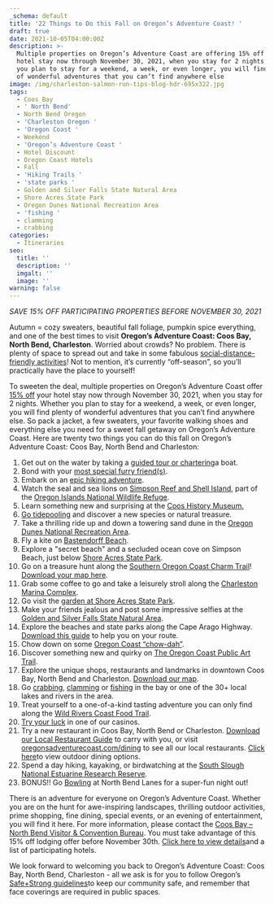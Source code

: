 ```yaml
---
_schema: default
title: '22 Things to Do this Fall on Oregon’s Adventure Coast! '
draft: true
date: 2021-10-05T04:00:00Z
description: >-
  Multiple properties on Oregon’s Adventure Coast are offering 15% off your
  hotel stay now through November 30, 2021, when you stay for 2 nights. Whether
  you plan to stay for a weekend, a week, or even longer, you will find plenty
  of wonderful adventures that you can’t find anywhere else
image: /img/charleston-salmon-run-tips-blog-hdr-695x322.jpg
tags:
  - Coos Bay
  - ' North Bend'
  - North Bend Oregon
  - 'Charleston Oregon '
  - 'Oregon Coast '
  - Weekend
  - 'Oregon’s Adventure Coast '
  - Hotel Discount
  - Oregon Coast Hotels
  - Fall
  - 'Hiking Trails '
  - 'state parks '
  - Golden and Silver Falls State Natural Area
  - Shore Acres State Park
  - Oregon Dunes National Recreation Area
  - 'fishing '
  - clamming
  - crabbing
categories:
  - Itineraries
seo:
  title: ''
  description: ''
  imgalt: ''
  image: ''
warning: false
---
```

*SAVE 15% OFF PARTICIPATING PROPERTIES BEFORE NOVEMBER 30, 2021*

Autumn = cozy sweaters, beautiful fall foliage, pumpkin spice everything, and one of the best times to visit **Oregon’s Adventure Coast: Coos Bay, North Bend, Charleston**. Worried about crowds? No problem. There is plenty of space to spread out and take in some fabulous [social-distance-friendly activities](https://www.oregonsadventurecoast.com/blog/five-fun-ways-to-social-distance-on-oregon-s-adventure-coast/)! Not to mention, it’s currently “off-season”, so you’ll practically have the place to yourself!

To sweeten the deal, multiple properties on Oregon’s Adventure Coast offer [15% off](https://www.oregonsadventurecoast.com/fall15/) your hotel stay now through November 30, 2021, when you stay for 2 nights. Whether you plan to stay for a weekend, a week, or even longer, you will find plenty of wonderful adventures that you can’t find anywhere else. So pack a jacket, a few sweaters, your favorite walking shoes and everything else you need for a sweet fall getaway on Oregon’s Adventure Coast. Here are twenty two things you can do this fall on Oregon’s Adventure Coast: Coos Bay, North Bend and Charleston:

1. Get out on the water by taking a [guided tour or chartering](https://www.oregonsadventurecoast.com/blog/where-to-find-local-tour-guides-charters-on-oregon-s-adventure-coast/)a boat.
2. Bond with your [most special furry friend(s)](https://www.oregonsadventurecoast.com/blog/11-dog-friendly-activities-to-do-this-fall-on-oregon-s-adventure-coast/).
3. Embark on an [epic hiking adventure](https://www.oregonsadventurecoast.com/blog/how-to-plan-the-perfect-hiking-adventure-on-oregon-s-adventure-coast/).
4. Watch the seal and sea lions on [Simpson Reef and Shell Island](https://www.shareoregon.com/things-to-do/en/listings/126105-simpson-reef-and-shell-island-oregon-islands-nwr), part of the [Oregon Islands National Wildlife Refuge](https://www.fws.gov/refuge/oregon_islands/).
5. Learn something new and surprising at the [Coos History Museum.](https://www.oregonsadventurecoast.com/blog/oregon-s-adventure-coast-spotlight-coos-history-museum/)
6. [Go tidepooling](https://www.oregonsadventurecoast.com/blog/where-how-to-explore-the-amazing-tide-pools-on-oregon-s-adventure-coast/) and discover a new species or natural treasure.
7. Take a thrilling ride up and down a towering sand dune in the [Oregon Dunes National Recreation Area](https://www.oregonsadventurecoast.com/blog/wanted-first-time-atv-riders-on-the-oregon-dunes/).
8. Fly a kite on [Bastendorff Beach](https://www.oregonsadventurecoast.com/undeveloped-beaches/).
9. Explore a "secret beach" and a secluded ocean cove on Simpson Beach, just below [Shore Acres State Park](https://www.oregonsadventurecoast.com/state-parks-and-national-lands/).
10. Go on a treasure hunt along the [Southern Oregon Coast Charm Trail](https://www.oregonsadventurecoast.com/blog/have-a-charming-adventure-along-the-southern-oregon-coast-charm-trail/)! [Download your map here](https://www.oregonsadventurecoast.com/img/Charm-Trail-Map.pdf).
11. Grab some coffee to go and take a leisurely stroll along the [Charleston Marina Complex](http://www.portofcoosbay.com/marinahome/).
12. Go visit the [garden at Shore Acres State Park](https://www.oregonsadventurecoast.com/blog/see-what-s-blooming-this-fall-at-shore-acres-state-par/).
13. Make your friends jealous and post some impressive selfies at the [Golden and Silver Falls State Natural Area](https://www.oregonsadventurecoast.com/blog/2016-02-05-adventure-spotlight-golden-and-silver-falls/).
14. Explore the beaches and state parks along the Cape Arago Highway. [Download this guide](https://oregonsadventurecoast.com/img/cape-arago-loop-itinerary-2018.pdf) to help you on your route.
15. Chow down on some [Oregon Coast “chow-dah”](https://www.oregonsadventurecoast.com/blog/who-has-the-best-clam-chowder-on-oregon-s-adventure-coast/).
16. Discover something new and quirky on [The Oregon Coast Public Art Trail](https://www.oregonsadventurecoast.com/blog/explore-the-oregon-coast-public-art-trail/).
17. Explore the unique shops, restaurants and landmarks in downtown Coos Bay, North Bend and Charleston. [Download our map](https://oregonsadventurecoast.netlify.com/img/walking-map-cbnb.pdf).
18. Go [crabbing](https://www.oregonsadventurecoast.com/crabbing-clamming/), [clamming](https://www.oregonsadventurecoast.com/clamming/) or [fishing](https://oregonsadventurecoast.netlify.com/fishing/) in the bay or one of the 30+ local lakes and rivers in the area.
19. Treat yourself to a one-of-a-kind tasting adventure you can only find along the [Wild Rivers Coast Food Trail](https://www.oregonsadventurecoast.com/blog/savor-the-flavors-along-the-wild-rivers-coast-food-trail/).
20. [Try your luck](https://oregonsadventurecoast.netlify.com/blog/try-your-luck-on-oregon-s-adventure-coast/) in one of our casinos.
21. Try a new restaurant in Coos Bay, North Bend or Charleston. [Download our Local Restaurant Guide](https://www.oregonsadventurecoast.com/img/Restaurants-BOOKLET.pdf) to carry with you, or visit [oregonsadventurecoast.com/dining](https://oregonsadventurecoast.com/dining/) to see all our local restaurants. [Click here](https://www.oregonsadventurecoast.com/blog/looking-for-outdoor-dining-options-coos-bay-north-bend-charleston-have-several-from-which-to-choose/)to view outdoor dining options.
22. Spend a day hiking, kayaking, or birdwatching at the [South Slough National Estuarine Research Reserve](https://www.oregonsadventurecoast.com/blog/ten-things-people-love-about-slough-national-estuarine-research-reserve/).
23. BONUS!! Go [Bowling](https://northbendlanes.com/) at North Bend Lanes for a super-fun night out!

There is an adventure for everyone on Oregon’s Adventure Coast. Whether you are on the hunt for awe-inspiring landscapes, thrilling outdoor activities, prime shopping, fine dining, special events, or an evening of entertainment, you will find it here. For more information, please contact the [Coos Bay – North Bend Visitor & Convention Bureau](https://www.oregonsadventurecoast.com/). You must take advantage of this 15% off lodging offer before November 30th. [Click here to view details](https://www.oregonsadventurecoast.com/fall15/)and a list of participating hotels.

We look forward to welcoming you back to Oregon’s Adventure Coast: Coos Bay, North Bend, Charleston - all we ask is for you to follow Oregon’s [Safe+Strong guidelines](https://coronavirus.oregon.gov/Pages/default.aspx#:~:text=Oregonians%20must%20come%20together%20to,once%20it's%20available%20to%20you)to keep our community safe, and remember that face coverings are required in public spaces.